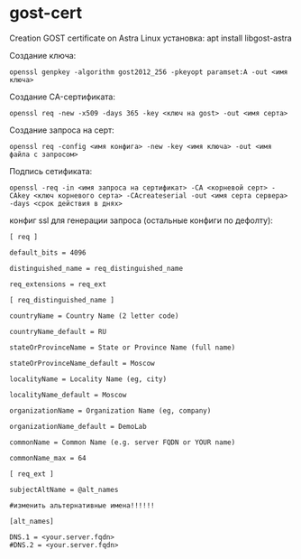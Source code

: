 # gost-cert
Creation GOST certificate on Astra Linux
установка: apt install libgost-astra

Создание ключа: 
```
openssl genpkey -algorithm gost2012_256 -pkeyopt paramset:A -out <имя ключа>
```
Создание CA-сертификата:
```
openssl req -new -x509 -days 365 -key <ключ на gost> -out <имя серта>
```
Создание запроса на серт:
```
openssl req -config <имя конфига> -new -key <имя ключа> -out <имя файла с запросом>
```

Подпись сетификата:
```
openssl -req -in <имя запроса на сертификат> -CA <корневой серт> -CAkey <ключ корневого серта> -CAcreateserial -out <имя серта сервера> -days <срок действия в днях>
```
конфиг ssl для генерации запроса (остальные конфиги по дефолту):
```
[ req ]

default_bits = 4096

distinguished_name = req_distinguished_name

req_extensions = req_ext

[ req_distinguished_name ]

countryName = Country Name (2 letter code)

countryName_default = RU

stateOrProvinceName = State or Province Name (full name)

stateOrProvinceName_default = Moscow

localityName = Locality Name (eg, city)

localityName_default = Moscow

organizationName = Organization Name (eg, company)

organizationName_default = DemoLab

commonName = Common Name (e.g. server FQDN or YOUR name)

commonName_max = 64

[ req_ext ]

subjectAltName = @alt_names

#изменить альтернативные имена!!!!!!

[alt_names]

DNS.1 = <your.server.fqdn>
#DNS.2 = <your.server.fqdn>
```
